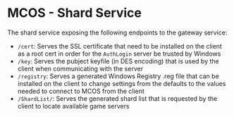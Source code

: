 # MCOS - Shard Service

The shard service exposing the following endpoints to the gateway service:

-   `/cert`: Serves the SSL certificate that need to be installed on the client as a root cert in order for the `AuthLogin` server be trusted by Windows
-   `/key`: Serves the pubject keyfile (in DES encoding) that is used by the client when communicating with the server
-   `/registry`: Serves a generated Windows Registry .reg file that can be installed on the client to change settings from the defaults to the values needed to connect to MCOS from the client
-   `/ShardList/`: Serves the generated shard list that is requested by the client to locate available game servers
